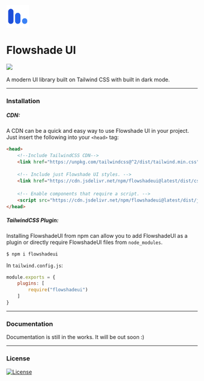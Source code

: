 <img src="./assets/logo.svg" alt="Flowshade UI Logo" style="width:60px;"/> 

<h1>Flowshade UI</h1>

[![](https://data.jsdelivr.com/v1/package/npm/flowshadeui/badge)](https://www.jsdelivr.com/package/npm/flowshadeui)

A modern UI library built on Tailwind CSS with built in dark mode.

---
### Installation
##### CDN:
A CDN can be a quick and easy way to use Flowshade UI in your project. Just insert the following into your ```<head>``` tag:
```html
<head>
    <!--Include TailwindCSS CDN-->
    <link href="https://unpkg.com/tailwindcss@^2/dist/tailwind.min.css" rel="stylesheet" />
    
    <!-- Include just Flowshade UI styles. -->
    <link href="https://cdn.jsdelivr.net/npm/flowshadeui@latest/dist/css/flowshadeui.css" rel="stylesheet" />
    
    <!-- Enable components that require a script. -->
    <script src="https://cdn.jsdelivr.net/npm/flowshadeui@latest/dist/js/flowshadeui.js" defer></script>
</head>
```

##### TailwindCSS Plugin:
Installing FlowshadeUI from npm can allow you to add FlowshadeUI as a plugin or directly require FlowshadeUI files from ```node_modules```.
```shell
$ npm i flowshadeui
``` 
In `tailwind.config.js`:
```js
module.exports = {
    plugins: [
        require("flowshadeui")
    ]
}
```

---
### Documentation

Documentation is still in the works. It will be out soon :)

---
### License
[![License](https://img.shields.io/badge/MIT-LICENSE-blue?style=for-the-badge)](LICENSE)
